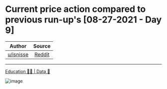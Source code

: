 Current price action compared to previous run-up's [08-27-2021 - Day 9]
=======================================================================

| Author       | Source       | 
| :-------------: |:-------------:|
|  [u/isnisse](https://www.reddit.com/user/isnisse/) | [Reddit](https://www.reddit.com/r/Superstonk/comments/pcuzmx/current_price_action_compared_to_previous_runups/) | 

---

[Education 👨‍🏫 | Data 🔢](https://www.reddit.com/r/Superstonk/search?q=flair_name%3A%22Education%20%F0%9F%91%A8%E2%80%8D%F0%9F%8F%AB%20%7C%20Data%20%F0%9F%94%A2%22&restrict_sr=1)

![image](https://user-images.githubusercontent.com/82035192/131218052-4f61e963-6b11-4ffd-a4bd-6494a489c89f.png)
